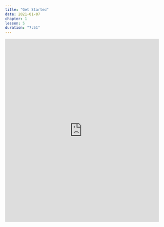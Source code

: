 ```yaml
---
title: "Get Started"
date: 2021-01-07
chapter: 1
lesson: 5
duration: "7:51"
---
```


<iframe width="100%" height="600" src="https://www.youtube.com/embed/z0z69Hb3wyY?list=PLlvgXQiqkT5DLERKVgnvdDXplyiR4Mp_-" title="YouTube video player" frameborder="0" allow="accelerometer; autoplay; clipboard-write; encrypted-media; gyroscope; picture-in-picture" allowfullscreen></iframe>